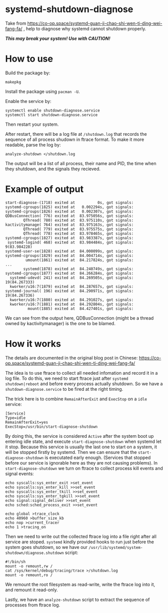 # systemd-shutdown-diagnose
Take from https://co-op.space/systemd-guan-ji-chao-shi-wen-ti-ding-wei-fang-fa/ ,
help to diagnose why systemd cannot shutdown properly.

***This may break your system! Use with CAUTION!***

# How to use

Build the package by:
```
makepkg
```

Install the package using `pacman -U`.

Enable the service by:
```
systemctl enable shutdown-diagnose.service
systemctl start shutdown-diagnose.service
```

Then restart your system.

After restart, there will be a log file at `/shutdown.log`
that records the sequence of all process shudown in ftrace format.
To make it more readable, parse the log by:
```
analyze-shutdown </shutdown.log
```

The output will be a list of all process, their name and PID, the time when they shutdown, and the signals they recieved.

# Example of output

```
start-diagnose-(1718) exited at          0s, got signals: 
systemd-cgroups(1825) exited at   0.002294s, got signals: 
systemd-cgroups(1826) exited at   0.002307s, got signals: 
QDBusConnection( 776) exited at  83.975056s, got signals: 
        QThread( 780) exited at  83.975110s, got signals: 
kactivitymanage( 764) exited at  83.975163s, got signals: 
        QThread( 779) exited at  83.975575s, got signals: 
        QThread( 778) exited at  83.978465s, got signals: 
systemd-cgroups(1827) exited at  83.983387s, got signals: 
 systemd-logind( 468) exited at  83.984484s, got signals:  9(83.984228)
systemd-user-se(1828) exited at  84.000099s, got signals: 
systemd-cgroups(1829) exited at  84.004714s, got signals: 
         umount(1861) exited at  84.217824s, got signals: 
...
        systemd(1878) exited at  84.240749s, got signals: 
systemd-cgroups(1877) exited at  84.266284s, got signals: 
  systemd-udevd( 241) exited at  84.269505s, got signals:  19(84.267333)
  kworker/u16:7(1879) exited at  84.287657s, got signals: 
systemd-journal( 196) exited at  84.290971s, got signals:  19(84.267336)
  kworker/u16:7(1880) exited at  84.291027s, got signals: 
  kworker/u16:7(1881) exited at  84.292804s, got signals: 
          mount(1885) exited at  84.427401s, got signals: 
```

We can see from the output here, QDBusConnection (might be a thread owned by kactivitymanager) is the one to be blamed.

# How it works

The details are documented in the original blog post in Chinese:
https://co-op.space/systemd-guan-ji-chao-shi-wen-ti-ding-wei-fang-fa/

The idea is to use ftrace to collect all needed infomation and record it in a log file.
To do this, we need to start ftrace just after `systemd shutdown|reboot` and before every process actually shutdown. So we have a `shutdown-diagnose.service` to be fired at the right timing.

The trick here is to combine `RemainAfterExit` and `ExecStop` on a `idle` service:
```
[Service]
Type=idle
RemainAfterExit=yes
ExecStop=/usr/bin/start-diagnose-shutdown
```

By doing this, the service is considered `Active` after the system boot up entering idle state, and execute `start-diagnose-shutdown` when systemd let it stop.
Because this service is usually the last one to start on a system, it will be stopped firstly by systemd.
Then we can ensure that the `start-diagnose-shutdown` is executated early enough. (Services that stopped before our service is ignorable here as they are not causing problems).
In `start-diagnose-shutdown` we turn on ftrace to collect process kill events and signal events:
```
echo syscalls:sys_enter_exit >set_event
echo syscalls:sys_enter_kill >>set_event
echo syscalls:sys_enter_tkill >>set_event
echo syscalls:sys_enter_tgkill >>set_event
echo signal:signal_deliver >>set_event
echo sched:sched_process_exit >>set_event

echo global >trace_clock
echo 40960 >buffer_size_kb
echo nop >current_tracer
echo 1 >tracing_on
```

Then we need to write out the collected ftrace log into a file right after all service are stoped. `systemd` kindly provided hooks to run just before the system goes shutdown, so we have our `/usr/lib/systemd/system-shutdown/diagnose.shutdown` script:
```
#!/bin/sh
mount -o remount,rw /
cat /sys/kernel/debug/tracing/trace >/shutdown.log
mount -o remount,ro /
```
We remount the root filesystem as read-write, write the ftrace log into it, and remount it read-only.

Lastly, we have an `analyze-shutdown` script to extract the sequence of processes from ftrace log.
